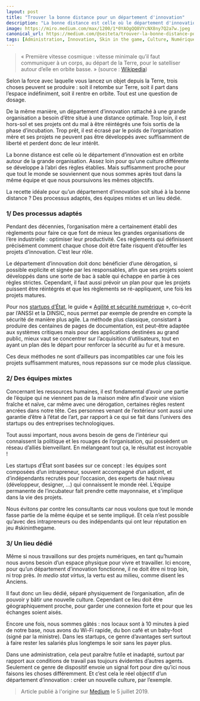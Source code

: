 ```yaml
---
layout: post
title: "Trouver la bonne distance pour un département d'innovation"
description: "La bonne distance est celle où le département d'innovation est en orbite autour de la grande organisation. Assez loin pour qu'une culture"
image: https://miro.medium.com/max/1200/1*0YAOgQQ8VYcNX8ny7Q2a7w.jpeg
canonical_url: https://medium.com/@seiteta/trouver-la-bonne-distance-pour-un-d%C3%A9partement-dinnovation-687302abd206
tags: [Administration, Innovation, Skin in the game, Culture, Numérique, Govtech]
---
```


> « Première vitesse cosmique : vitesse minimale qu’il faut communiquer à un corps, au départ de la Terre, pour le satelliser autour d’elle en orbite basse. » (source : [Wikipedia](https://fr.wikipedia.org/wiki/Vitesse_cosmique#Premi%C3%A8re_vitesse_cosmique))

Selon la force avec laquelle vous lancez un objet depuis la Terre, trois choses peuvent se produire : soit il retombe sur Terre, soit il part dans l’espace indéfiniment, soit il rentre en orbite. Tout est une question de dosage.

De la même manière, un département d’innovation rattaché à une grande organisation a besoin d’être situé à une distance optimale. Trop loin, il est hors-sol et ses projets ont du mal à être réintégrés une fois sortis de la phase d’incubation. Trop prêt, il est écrasé par le poids de l’organisation mère et ses projets ne peuvent pas être développés avec suffisamment de liberté et perdent donc de leur intérêt.

La bonne distance est celle où le département d’innovation est en orbite autour de la grande organisation. Assez loin pour qu’une culture différente se développe à l’abri des règles établies. Mais suffisamment proche pour que tout le monde se souviennent que nous sommes après tout dans la même équipe et que nous poursuivons les mêmes objectifs.

La recette idéale pour qu’un département d’innovation soit situé à la bonne distance ? Des processus adaptés, des équipes mixtes et un lieu dédié.

### 1/ Des processus adaptés

Pendant des décennies, l’organisation mère a certainement établi des règlements pour faire ce que font de mieux les grandes organisations de l’ère industrielle : optimiser leur productivité. Ces règlements qui définissent précisément comment chaque chose doit être faite risquent d’étouffer les projets d’innovation. C’est leur rôle.

Le département d’innovation doit donc bénéficier d’une dérogation, si possible explicite et signée par les responsables, afin que ses projets soient développés dans une sorte de bac à sable qui échappe en partie à ces règles strictes. Cependant, il faut aussi prévoir un plan pour que les projets puissent être réintégrés et que les règlements se ré-appliquent, une fois les projets matures.

Pour nos [startups d’État](https://beta.gouv.fr/incubateurs/fabnumdef.html), le guide « [Agilité et sécurité numérique](https://www.ssi.gouv.fr/guide/agilite-et-securite-numeriques-methode-et-outils-a-lusage-des-equipes-projet/) », co-écrit par l’ANSSI et la DINSIC, nous permet par exemple de prendre en compte la sécurité de manière plus agile. La méthode plus classique, consistant à produire des centaines de pages de documentation, est peut-être adaptée aux systèmes critiques mais pour des applications destinées au grand public, mieux vaut se concentrer sur l’acquisition d’utilisateurs, tout en ayant un plan dès le départ pour renforcer la sécurité au fur et à mesure.

Ces deux méthodes ne sont d’ailleurs pas incompatibles car une fois les projets suffisamment matures, nous repassons sur ce mode plus classique.

### 2/ Des équipes mixtes

Concernant les ressources humaines, il est fondamental d’avoir une partie de l’équipe qui ne viennent pas de la maison mère afin d’avoir une vision fraîche et naïve, car même avec une dérogation, certaines règles restent ancrées dans notre tête. Ces personnes venant de l’extérieur sont aussi une garantie d’être à l’état de l’art, par rapport à ce qui se fait dans l’univers des startups ou des entreprises technologiques.

Tout aussi important, nous avons besoin de gens de l’intérieur qui connaissent la politique et les rouages de l’organisation, qui possèdent un réseau d’alliés bienveillant. En mélangeant tout ça, le résultat est incroyable !

Les startups d’État sont basées sur ce concept : les équipes sont composées d’un intrapreneur, souvent accompagné d’un adjoint, et d’indépendants recrutés pour l’occasion, des experts de haut niveau (développeur, designer, …) qui connaissent le monde réel. L’équipe permanente de l’incubateur fait prendre cette mayonnaise, et s’implique dans la vie des projets.

Nous évitons par contre les consultants car nous voulons que tout le monde fasse partie de la même équipe et se sente impliqué. Et cela n’est possible qu’avec des intrapreneurs ou des indépendants qui ont leur réputation en jeu #skininthegame.

### 3/ Un lieu dédié

Même si nous travaillons sur des projets numériques, en tant qu’humain nous avons besoin d’un espace physique pour vivre et travailler. Ici encore, pour qu’un département d’innovation fonctionne, il ne doit être ni trop loin, ni trop près. *In medio stat virtus*, la vertu est au milieu, comme disent les Anciens.

Il faut donc un lieu dédié, séparé physiquement de l’organisation, afin de pouvoir y bâtir une nouvelle culture. Cependant ce lieu doit être géographiquement proche, pour garder une connexion forte et pour que les échanges soient aisés.

Encore une fois, nous sommes gâtés : nos locaux sont à 10 minutes à pied de notre base, nous avons du Wi-Fi rapide, du bon café et un baby-foot (signé par la ministre). Dans les startups, ce genre d’avantages sert surtout à faire rester les salariés plus longtemps le soir sans les payer plus.

Dans une administration, cela peut paraître futile et inadapté, surtout par rapport aux conditions de travail pas toujours évidentes d’autres agents. Seulement ce genre de dispositif envoie un signal fort pour dire qu’ici nous faisons les choses différemment. Et c’est cela le réel objectif d’un département d’innovation : créer un nouvelle culture, par l’exemple.

> Article publié à l'origine sur [Medium](https://medium.com/@seiteta/trouver-la-bonne-distance-pour-un-d%C3%A9partement-dinnovation-687302abd206) le 5 juillet 2019.
